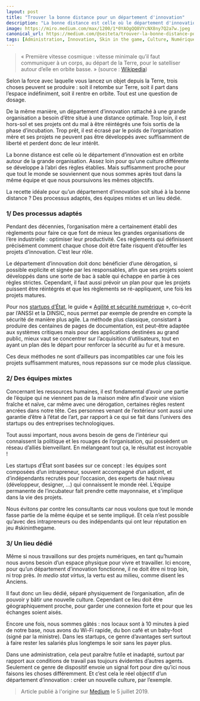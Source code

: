 ```yaml
---
layout: post
title: "Trouver la bonne distance pour un département d'innovation"
description: "La bonne distance est celle où le département d'innovation est en orbite autour de la grande organisation. Assez loin pour qu'une culture"
image: https://miro.medium.com/max/1200/1*0YAOgQQ8VYcNX8ny7Q2a7w.jpeg
canonical_url: https://medium.com/@seiteta/trouver-la-bonne-distance-pour-un-d%C3%A9partement-dinnovation-687302abd206
tags: [Administration, Innovation, Skin in the game, Culture, Numérique, Govtech]
---
```


> « Première vitesse cosmique : vitesse minimale qu’il faut communiquer à un corps, au départ de la Terre, pour le satelliser autour d’elle en orbite basse. » (source : [Wikipedia](https://fr.wikipedia.org/wiki/Vitesse_cosmique#Premi%C3%A8re_vitesse_cosmique))

Selon la force avec laquelle vous lancez un objet depuis la Terre, trois choses peuvent se produire : soit il retombe sur Terre, soit il part dans l’espace indéfiniment, soit il rentre en orbite. Tout est une question de dosage.

De la même manière, un département d’innovation rattaché à une grande organisation a besoin d’être situé à une distance optimale. Trop loin, il est hors-sol et ses projets ont du mal à être réintégrés une fois sortis de la phase d’incubation. Trop prêt, il est écrasé par le poids de l’organisation mère et ses projets ne peuvent pas être développés avec suffisamment de liberté et perdent donc de leur intérêt.

La bonne distance est celle où le département d’innovation est en orbite autour de la grande organisation. Assez loin pour qu’une culture différente se développe à l’abri des règles établies. Mais suffisamment proche pour que tout le monde se souviennent que nous sommes après tout dans la même équipe et que nous poursuivons les mêmes objectifs.

La recette idéale pour qu’un département d’innovation soit situé à la bonne distance ? Des processus adaptés, des équipes mixtes et un lieu dédié.

### 1/ Des processus adaptés

Pendant des décennies, l’organisation mère a certainement établi des règlements pour faire ce que font de mieux les grandes organisations de l’ère industrielle : optimiser leur productivité. Ces règlements qui définissent précisément comment chaque chose doit être faite risquent d’étouffer les projets d’innovation. C’est leur rôle.

Le département d’innovation doit donc bénéficier d’une dérogation, si possible explicite et signée par les responsables, afin que ses projets soient développés dans une sorte de bac à sable qui échappe en partie à ces règles strictes. Cependant, il faut aussi prévoir un plan pour que les projets puissent être réintégrés et que les règlements se ré-appliquent, une fois les projets matures.

Pour nos [startups d’État](https://beta.gouv.fr/incubateurs/fabnumdef.html), le guide « [Agilité et sécurité numérique](https://www.ssi.gouv.fr/guide/agilite-et-securite-numeriques-methode-et-outils-a-lusage-des-equipes-projet/) », co-écrit par l’ANSSI et la DINSIC, nous permet par exemple de prendre en compte la sécurité de manière plus agile. La méthode plus classique, consistant à produire des centaines de pages de documentation, est peut-être adaptée aux systèmes critiques mais pour des applications destinées au grand public, mieux vaut se concentrer sur l’acquisition d’utilisateurs, tout en ayant un plan dès le départ pour renforcer la sécurité au fur et à mesure.

Ces deux méthodes ne sont d’ailleurs pas incompatibles car une fois les projets suffisamment matures, nous repassons sur ce mode plus classique.

### 2/ Des équipes mixtes

Concernant les ressources humaines, il est fondamental d’avoir une partie de l’équipe qui ne viennent pas de la maison mère afin d’avoir une vision fraîche et naïve, car même avec une dérogation, certaines règles restent ancrées dans notre tête. Ces personnes venant de l’extérieur sont aussi une garantie d’être à l’état de l’art, par rapport à ce qui se fait dans l’univers des startups ou des entreprises technologiques.

Tout aussi important, nous avons besoin de gens de l’intérieur qui connaissent la politique et les rouages de l’organisation, qui possèdent un réseau d’alliés bienveillant. En mélangeant tout ça, le résultat est incroyable !

Les startups d’État sont basées sur ce concept : les équipes sont composées d’un intrapreneur, souvent accompagné d’un adjoint, et d’indépendants recrutés pour l’occasion, des experts de haut niveau (développeur, designer, …) qui connaissent le monde réel. L’équipe permanente de l’incubateur fait prendre cette mayonnaise, et s’implique dans la vie des projets.

Nous évitons par contre les consultants car nous voulons que tout le monde fasse partie de la même équipe et se sente impliqué. Et cela n’est possible qu’avec des intrapreneurs ou des indépendants qui ont leur réputation en jeu #skininthegame.

### 3/ Un lieu dédié

Même si nous travaillons sur des projets numériques, en tant qu’humain nous avons besoin d’un espace physique pour vivre et travailler. Ici encore, pour qu’un département d’innovation fonctionne, il ne doit être ni trop loin, ni trop près. *In medio stat virtus*, la vertu est au milieu, comme disent les Anciens.

Il faut donc un lieu dédié, séparé physiquement de l’organisation, afin de pouvoir y bâtir une nouvelle culture. Cependant ce lieu doit être géographiquement proche, pour garder une connexion forte et pour que les échanges soient aisés.

Encore une fois, nous sommes gâtés : nos locaux sont à 10 minutes à pied de notre base, nous avons du Wi-Fi rapide, du bon café et un baby-foot (signé par la ministre). Dans les startups, ce genre d’avantages sert surtout à faire rester les salariés plus longtemps le soir sans les payer plus.

Dans une administration, cela peut paraître futile et inadapté, surtout par rapport aux conditions de travail pas toujours évidentes d’autres agents. Seulement ce genre de dispositif envoie un signal fort pour dire qu’ici nous faisons les choses différemment. Et c’est cela le réel objectif d’un département d’innovation : créer un nouvelle culture, par l’exemple.

> Article publié à l'origine sur [Medium](https://medium.com/@seiteta/trouver-la-bonne-distance-pour-un-d%C3%A9partement-dinnovation-687302abd206) le 5 juillet 2019.
